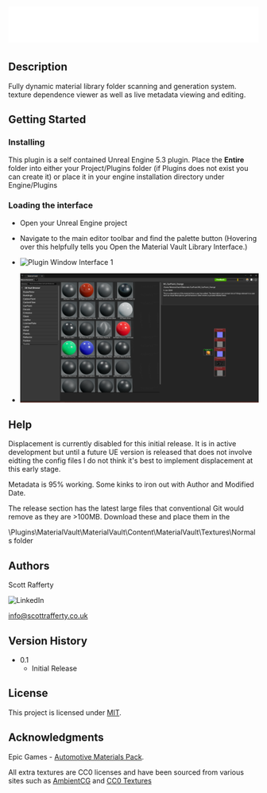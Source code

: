 

# ![Logo](Logo_materialVault_v002.png)

## Description

Fully dynamic material library folder scanning and generation system. texture dependence viewer as well as live metadata viewing and editing. 

## Getting Started

### Installing

This plugin is a self contained Unreal Engine 5.3 plugin. Place the **Entire** folder into either your Project/Plugins folder (if Plugins does not exist you can create it) or place it in your engine installation directory under Engine/Plugins

### Loading the interface

* Open your Unreal Engine project
* Navigate to the main editor toolbar and find the palette button (Hovering over this helpfully tells you Open the Material Vault Library Interface.)

* ![Plugin Window Interface 1](MV_Load.gif)

* ![Plugin Window Interface 2](PluginThumbnail.png)

## Help

Displacement is currently disabled for this initial release. It is in active development but until a future UE version is released that does not involve eidting the config files I do not think it's best to implement displacement at this early stage. 

Metadata is 95% working. Some kinks to iron out with Author and Modified Date.

The release section has the latest large files that conventional Git would remove as they are >100MB. Download these and place them in the 

\Plugins\MaterialVault\MaterialVault\Content\MaterialVault\Textures\Normals folder

## Authors


Scott Rafferty

![LinkedIn](https://img.shields.io/badge/linkedin-%230077B5.svg?style=for-the-badge&logo=linkedin&logoColor=white)


info@scottrafferty.co.uk

## Version History

* 0.1
    * Initial Release

## License

This project is licensed under [MIT](License).

## Acknowledgments

Epic Games - [Automotive Materials Pack](https://www.unrealengine.com/id/login/api/login?client_id=43e2dea89b054198a703f6199bee6d5b&redirect_uri=https%3A%2F%2Fwww.unrealengine.com%2Fmarketplace%2Fen-US%2Fproduct%2Fautomotive-material-pack%3FsessionInvalidated%3Dtrue&prompt=pass_through). 

All extra textures are CC0 licenses and have been sourced from various sites such as [AmbientCG](https://ambientcg.com/) and [CC0 Textures](https://cc0-textures.com/)
